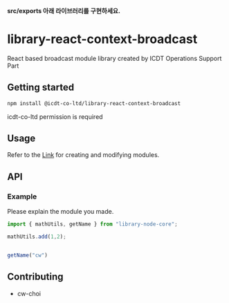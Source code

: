**src/exports 아래 라이브러리를 구현하세요.**


# library-react-context-broadcast
React based broadcast module library created by ICDT Operations Support Part

## Getting started

```bash
npm install @icdt-co-ltd/library-react-context-broadcast
```
icdt-co-ltd permission is required

## Usage

Refer to the [Link](https://sldt.atlassian.net/wiki/spaces/~63ae58faf3e7004f77fd779e/pages/550174769/GitHub+NPM#2-1.-node) for creating and modifying modules.

## API

### Example
Please explain the module you made.
```js
import { mathUtils, getName } from "library-node-core";

mathUtils.add(1,2);


getName("cw")

```

## Contributing

- cw-choi


